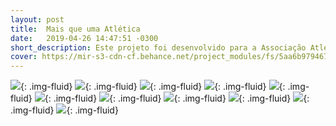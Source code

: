 ```yaml
---
layout: post
title:  Mais que uma Atlética
date:   2019-04-26 14:47:51 -0300
short_description: Este projeto foi desenvolvido para a Associação Atlética Acadêmica de Sociais Aplicadas Unicentro Guarapuava, para o evento Econo 2019.
cover: https://mir-s3-cdn-cf.behance.net/project_modules/fs/5aa6b979467533.5cc3a02ee4964.png
---
```


![](https://mir-s3-cdn-cf.behance.net/project_modules/fs/5aa6b979467533.5cc3a02ee4964.png){: .img-fluid}
![](https://mir-s3-cdn-cf.behance.net/project_modules/fs/10adae79467533.5cc3a02ee3f4f.png){: .img-fluid}
![](https://mir-s3-cdn-cf.behance.net/project_modules/fs/23223379467533.5cc3a02ee4486.png){: .img-fluid}
![](https://mir-s3-cdn-cf.behance.net/project_modules/fs/11834779467533.5cc3a02ee5223.png){: .img-fluid}
![](https://mir-s3-cdn-cf.behance.net/project_modules/fs/0052da79467533.5cc3a02ee578e.png){: .img-fluid}
![](https://mir-s3-cdn-cf.behance.net/project_modules/fs/c33acb79467533.5cc3a02ee59c0.png){: .img-fluid}
![](https://mir-s3-cdn-cf.behance.net/project_modules/fs/0d947079467533.5cc3a02ee5049.png){: .img-fluid}
![](https://mir-s3-cdn-cf.behance.net/project_modules/fs/6e57e479467533.5cc3a02ee4b6c.png){: .img-fluid}
![](https://mir-s3-cdn-cf.behance.net/project_modules/fs/f9191279467533.5cc3a02ee60a7.png){: .img-fluid}
![](https://mir-s3-cdn-cf.behance.net/project_modules/fs/b7c2fe79467533.5cc3a02ee5529.png){: .img-fluid}
![](https://mir-s3-cdn-cf.behance.net/project_modules/fs/cf81ef79467533.5cc3a02ee5bbe.png){: .img-fluid}



